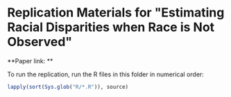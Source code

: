 # Replication Materials for "Estimating Racial Disparities when Race is Not Observed"

**Paper link: **

To run the replication, run the R files in this folder in numerical order:
```r
lapply(sort(Sys.glob("R/*.R")), source)
```
